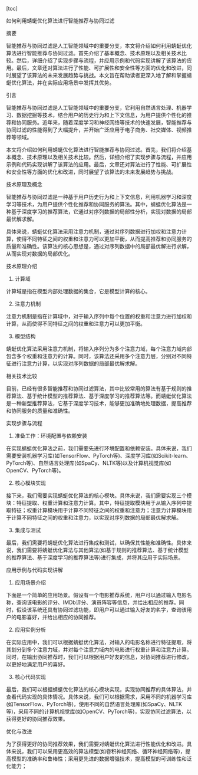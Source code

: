 
[toc]                    
                
                
如何利用蜻蜓优化算法进行智能推荐与协同过滤

摘要

智能推荐与协同过滤是人工智能领域中的重要分支，本文将介绍如何利用蜻蜓优化算法进行智能推荐与协同过滤。首先介绍了基本概念、技术原理以及相关技术比较。然后，详细介绍了实现步骤与流程，并应用示例和代码实现讲解了该算法的应用。最后，文章还对算法进行了性能、可扩展性和安全性等方面的优化和改进，同时展望了该算法的未来发展趋势与挑战。本文旨在帮助读者更深入地了解和掌握蜻蜓优化算法，并在实际应用场景中发挥其优势。

引言

智能推荐与协同过滤是人工智能领域中的重要分支，它利用自然语言处理、机器学习、数据挖掘等技术，结合用户的历史行为和上下文信息，为用户提供个性化的推荐和协同服务。近年来，随着深度学习和神经网络等技术的快速发展，智能推荐与协同过滤的性能得到了大幅提升，并开始广泛应用于电子商务、社交媒体、视频推荐等领域。

本文将介绍如何利用蜻蜓优化算法进行智能推荐与协同过滤。首先，我们将介绍基本概念、技术原理以及相关技术比较。然后，详细介绍了实现步骤与流程，并应用示例和代码实现讲解了该算法的应用。最后，文章还对算法进行了性能、可扩展性和安全性等方面的优化和改进，同时展望了该算法的未来发展趋势与挑战。

技术原理及概念

智能推荐与协同过滤是一种基于用户历史行为和上下文信息，利用机器学习和深度学习等技术，为用户提供个性化推荐和协同服务的算法。其中，蜻蜓优化算法是一种基于深度学习的推荐算法，它通过对序列数据的局部性分析，实现对数据的局部最优解求解。

具体来说，蜻蜓优化算法采用注意力机制，通过对序列数据进行加权和注意力计算，使得不同特征之间的权重和注意力可以更加平衡，从而提高推荐和协同服务的质量和准确性。该算法的核心思想是，通过对序列数据中的局部最优解进行求解，从而实现对数据的局部优化。

技术原理介绍

1. 计算域

计算域是指在模型内部处理数据的集合，它是模型计算的核心。

2. 注意力机制

注意力机制是指在计算域中，对于输入序列中每个位置的权重和注意力进行加权和计算，从而使得不同特征之间的权重和注意力可以更加平衡。

3. 模型结构

蜻蜓优化算法采用注意力机制，将输入序列分为多个注意力域，每个注意力域内部包含多个权重和注意力的计算。同时，该算法还采用多个注意力层，分别对不同特征进行注意力计算，以实现对序列数据的局部最优解求解。

相关技术比较

目前，已经有很多智能推荐和协同过滤算法，其中比较常用的算法有基于规则的推荐算法、基于统计模型的推荐算法、基于深度学习的推荐算法等。而蜻蜓优化算法是一种新型推荐算法，它基于深度学习技术，能够更加准确地处理数据，提高推荐和协同服务的质量和准确性。

实现步骤与流程

1. 准备工作：环境配置与依赖安装

在实现蜻蜓优化算法之前，我们需要先进行环境配置和依赖安装。具体来说，我们需要安装机器学习库(如TensorFlow、PyTorch等)、深度学习库(如Scikit-learn、PyTorch等)、自然语言处理库(如SpaCy、NLTK等)以及计算机视觉库(如OpenCV、PyTorch等)。

2. 核心模块实现

接下来，我们需要实现蜻蜓优化算法的核心模块。具体来说，我们需要实现三个模块：特征提取、权重计算和注意力计算。其中，特征提取模块用于从输入序列中提取特征；权重计算模块用于计算不同特征之间的权重和注意力；注意力计算模块用于计算不同特征之间的权重和注意力，以实现对序列数据的局部最优解求解。

3. 集成与测试

最后，我们需要将蜻蜓优化算法进行集成和测试，以确保其性能和准确性。具体来说，我们需要将蜻蜓优化算法与其他算法(如基于规则的推荐算法、基于统计模型的推荐算法、基于深度学习的推荐算法等)进行集成，并将其应用于实际场景。

应用示例与代码实现讲解

1. 应用场景介绍

下面是一个简单的应用场景。假设有一个电影推荐系统，用户可以通过输入电影名称，查询该电影的评分、IMDb评分、演员阵容等信息，并给出相应的推荐。同时，假设该系统还具有协同过滤功能，即用户可以通过输入好友的名字，查询该用户的电影喜好，并给出相应的协同推荐。

2. 应用实例分析

在实际应用中，我们可以根据蜻蜓优化算法，对输入的电影名称进行特征提取，将其划分到多个注意力域，并对每个注意力域内的电影进行权重计算和注意力计算。同时，在输出协同推荐时，我们可以根据用户好友的信息，对协同推荐进行修改，以更好地满足用户的喜好。

3. 核心代码实现

最后，我们可以根据蜻蜓优化算法的核心模块实现，实现协同推荐的具体算法，并查看代码实现的具体情况。具体来说，我们可以根据需求，采用不同的机器学习库(如TensorFlow、PyTorch等)，使用不同的自然语言处理库(如SpaCy、NLTK等)，采用不同的计算机视觉库(如OpenCV、PyTorch等)，实现协同过滤算法，以获得更好的协同推荐效果。

优化与改进

为了获得更好的协同推荐效果，我们需要对蜻蜓优化算法进行性能优化和改进。具体来说，我们可以采用更高效的算法模型(如卷积神经网络、循环神经网络等)，提高模型的准确率和鲁棒性；采用更先进的数据增强技术，提高模型的可训练性和泛化能力；

